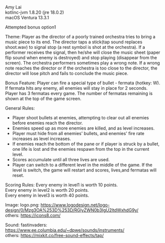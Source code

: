 Amy Lai\
kotlinc-jvm 1.8.20 (jre 18.0.2)\
macOS Ventura 13.3.1

Attempted bonus option1

Theme: Player as the director of a poorly trained orchestra tries to bring a music piece to its end. 
The director taps a stick(tap sound replaces shoot.wav) to signal stop (a rest symbol is shot at the orchestra). If 
a performer receives the signal, then he/she will close the music sheet (paper flip sound when enemy is destroyed) 
and stop playing (disappear from the screen). The orchestra performers sometimes play a wrong note. If a wrong note 
reaches the director or if the orchestra is too close to the director, the director will lose pitch and fails to 
conclude the music piece.

Bonus Feature: Player can fire a special type of bullet - fermata (hotkey: W). If fermata hits any enemy, all enemies
will stay in place for 2 seconds. 
Player has 3 fermatas every game. The number of fermatas remaining is shown at the top of the game screen.

General Rules: 
- Player shoot bullets at enemies, attempting to clear out all enemies before enemies reach the director. 
- Enemies speed up as more enemies are killed, and as level increases. 
- Player must hide from all enemies' bullets, and enemies' fire rate increases as level increases.
- If enemies reach the bottom of the pane or if player is struck by a bullet, one life is lost and the enemies respawn from the top in the current level.
- Scores accumulate until all three lives are used.
- Player can switch to a different level in the middle of the game. If the level is switch, the game will restart and scores, lives,and fermatas will reset.

Scoring Rules: 
Every enemy in level1 is worth 10 points.\
Every enemy in level2 is worth 20 points.\
Every enemy in level3 is worth 40 points.

Image:
logo.png: https://www.logodesign.net/logo-design/0/Mzg3OA%253D%253D/RGlyZWN0b3IgU2ltdWxhdG9y/ \
others: https://icons8.com/ 

Sound:
fastinvaders: https://www.ee.columbia.edu/~dpwe/sounds/instruments/ \
others: https://mixkit.co/free-sound-effects/tap/ 